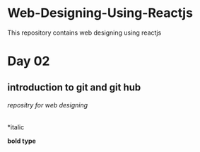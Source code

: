 # Web-Designing-Using-Reactjs
This repository contains web designing using reactjs
# Day 02
## introduction to git and git hub
###### repositry for web designing

*italic

**bold type**
